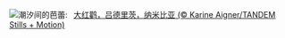 ![](https://www.bing.com/th?id=OHR.FlamingosNamibia_ZH-CN3639748956_UHD.jpg&w=1000)潮汐间的芭蕾:&nbsp;&ensp;[大红鹳，吕德里茨，纳米比亚 (© Karine Aigner/TANDEM Stills + Motion)](https://www.bing.com/th?id=OHR.FlamingosNamibia_ZH-CN3639748956_UHD.jpg)
<br><br/>
